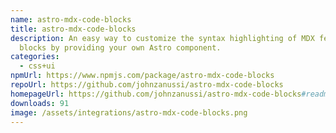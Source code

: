 ```yaml
---
name: astro-mdx-code-blocks
title: astro-mdx-code-blocks
description: An easy way to customize the syntax highlighting of MDX fenced code
  blocks by providing your own Astro component.
categories:
  - css+ui
npmUrl: https://www.npmjs.com/package/astro-mdx-code-blocks
repoUrl: https://github.com/johnzanussi/astro-mdx-code-blocks
homepageUrl: https://github.com/johnzanussi/astro-mdx-code-blocks#readme
downloads: 91
image: /assets/integrations/astro-mdx-code-blocks.png
---
```

